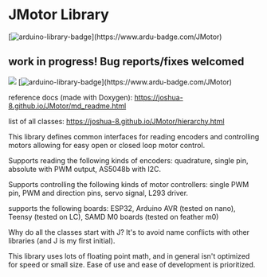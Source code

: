 # JMotor Library

[![arduino-library-badge](https://www.ardu-badge.com/badge/JMotor.svg?)](https://www.ardu-badge.com/JMotor)

## work in progress! Bug reports/fixes welcomed

![](https://img.shields.io/github/workflow/status/joshua-8/JMotor/actions)
[![arduino-library-badge](https://www.ardu-badge.com/badge/JMotor.svg?)](https://www.ardu-badge.com/JMotor)


reference docs (made with Doxygen): https://joshua-8.github.io/JMotor/md_readme.html

list of all classes: https://joshua-8.github.io/JMotor/hierarchy.html

This library defines common interfaces for reading encoders and controlling motors allowing for easy open or closed loop motor control.

Supports reading the following kinds of encoders: quadrature, single pin, absolute with PWM output, AS5048b with I2C.

Supports controlling the following kinds of motor controllers: single PWM pin, PWM and direction pins, servo signal, L293 driver. 

supports the following boards:   ESP32, Arduino AVR (tested on nano), Teensy (tested on LC), SAMD M0 boards (tested on feather m0)

Why do all the classes start with J? It's to avoid name conflicts with other libraries (and J is my first initial).

This library uses lots of floating point math, and in general isn't optimized for speed or small size. Ease of use and ease of development is prioritized.
